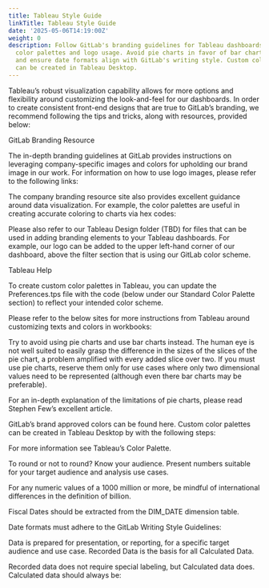 ```yaml
---
title: Tableau Style Guide
linkTitle: Tableau Style Guide
date: '2025-05-06T14:19:00Z'
weight: 0
description: Follow GitLab's branding guidelines for Tableau dashboards, including
  color palettes and logo usage. Avoid pie charts in favor of bar charts for clarity,
  and ensure date formats align with GitLab's writing style. Custom color palettes
  can be created in Tableau Desktop.
---
```



Tableau’s robust visualization capability allows for more options and flexibility around customizing the look-and-feel for our dashboards. In order to create consistent front-end designs that are true to GitLab’s branding, we recommend following the tips and tricks, along with resources, provided below:

GitLab Branding Resource

The in-depth branding guidelines at GitLab provides instructions on leveraging company-specific images and colors for upholding our brand image in our work. For information on how to use logo images, please refer to the following links:

The company branding resource site also provides excellent guidance around data visualization. For example, the color palettes are useful in creating accurate coloring to charts via hex codes:

Please also refer to our Tableau Design folder (TBD) for files that can be used in adding branding elements to your Tableau dashboards. For example, our logo can be added to the upper left-hand corner of our dashboard, above the filter section that is using our GitLab color scheme.

Tableau Help

To create custom color palettes in Tableau, you can update the Preferences.tps file with the code (below under our Standard Color Palette section) to reflect your intended color scheme.

Please refer to the below sites for more instructions from Tableau around customizing texts and colors in workbooks:

Try to avoid using pie charts and use bar charts instead. The human eye is not well suited to easily grasp the difference in the sizes of the slices of the pie chart, a problem amplified with every added slice over two. If you must use pie charts, reserve them only for use cases where only two dimensional values need to be represented (although even there bar charts may be preferable).

For an in-depth explanation of the limitations of pie charts, please read Stephen Few’s excellent article.

<!-- Unsupported block type: image -->

GitLab’s brand approved colors can be found here. Custom color palettes can be created in Tableau Desktop by with the following steps:

For more information see Tableau’s Color Palette.

To round or not to round? Know your audience. Present numbers suitable for your target audience and analysis use cases.

For any numeric values of a 1000 million or more, be mindful of international differences in the definition of billion.

Fiscal Dates should be extracted from the DIM_DATE dimension table.

Date formats must adhere to the GitLab Writing Style Guidelines:

Data is prepared for presentation, or reporting, for a specific target audience and use case. Recorded Data is the basis for all Calculated Data.

Recorded data does not require special labeling, but Calculated data does. Calculated data should always be: